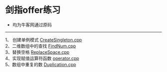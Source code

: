 # 剑指offer练习



 
- 均为牛客网通过原码

-------------------

1、 创建单例模式 [CreateSingleton.cpp](https://github.com/FlyingFishPeng/jianzhioffer/blob/master/CreateSingleton.cpp)  
2、二维数组中的查找 [FindNum.cpp](https://github.com/FlyingFishPeng/jianzhioffer/blob/master/FindNum.cpp)  
3、替换空格 [ReplaceSpace.cpp](https://github.com/FlyingFishPeng/jianzhioffer/blob/master/ReplaceSpace.cpp)  
4、实现赋值运算符函数 [operator.cpp](https://github.com/FlyingFishPeng/jianzhioffer/blob/master/operator.cpp)  
5、数组中重复的数 [Duplication.cpp](https://github.com/FlyingFishPeng/jianzhioffer/blob/master/Duplication.cpp)  


